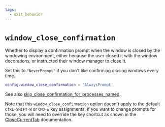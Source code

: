 ```yaml
---
tags:
  - exit_behavior
---
```

# `window_close_confirmation`

Whether to display a confirmation prompt when the window is closed by the
windowing environment, either because the user closed it with the window
decorations, or instructed their window manager to close it.

Set this to `"NeverPrompt"` if you don't like confirming closing
windows every time.

```lua
config.window_close_confirmation = 'AlwaysPrompt'
```

See also
[skip_close_confirmation_for_processes_named](../config/skip_close_confirmation_for_processes_named.md).

Note that this `window_close_confirmation` option doesn't apply to the default
`CTRL-SHIFT-W` or `CMD-w` key assignments; if you want to change prompts for
those, you will need to override the key shortcut as shown in the
[CloseCurrentTab](../keyassignment/CloseCurrentTab.md) documentation.
